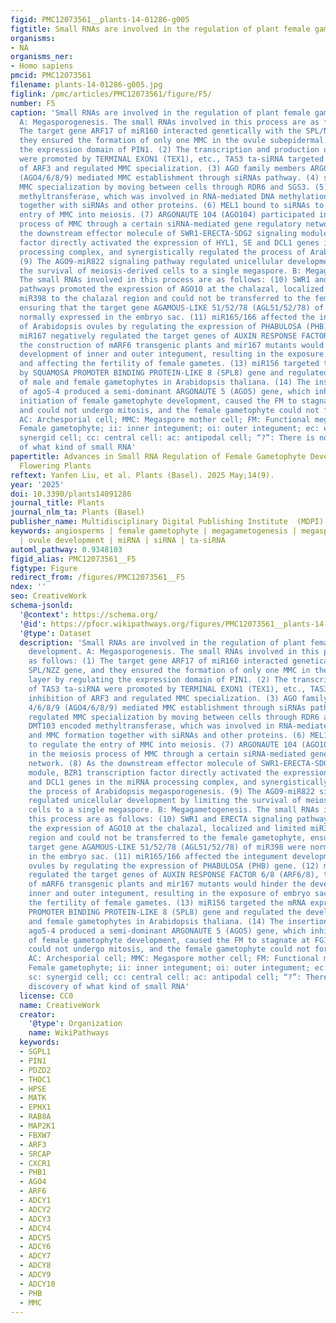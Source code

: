 ```yaml
---
figid: PMC12073561__plants-14-01286-g005
figtitle: Small RNAs are involved in the regulation of plant female gametophyte development
organisms:
- NA
organisms_ner:
- Homo sapiens
pmcid: PMC12073561
filename: plants-14-01286-g005.jpg
figlink: /pmc/articles/PMC12073561/figure/F5/
number: F5
caption: 'Small RNAs are involved in the regulation of plant female gametophyte development.
  A: Megasporogenesis. The small RNAs involved in this process are as follows: (1)
  The target gene ARF17 of miR160 interacted genetically with the SPL/NZZ gene, and
  they ensured the formation of only one MMC in the ovule subepidermal layer by regulating
  the expression domain of PIN1. (2) The transcription and production of TAS3 ta-siRNA
  were promoted by TERMINAL EXON1 (TEX1), etc., TAS3 ta-siRNA targeted inhibition
  of ARF3 and regulated MMC specialization. (3) AGO family members ARGONAUTE 4/6/8/9
  (AGO4/6/8/9) mediated MMC establishment through siRNAs pathway. (4) siRNAs regulated
  MMC specialization by moving between cells through RDR6 and SGS3. (5) DMT103 encoded
  methyltransferase, which was involved in RNA-mediated DNA methylation and MMC formation
  together with siRNAs and other proteins. (6) MEL1 bound to siRNAs to regulate the
  entry of MMC into meiosis. (7) ARGONAUTE 104 (AGO104) participated in the meiosis
  process of MMC through a certain siRNA-mediated gene regulatory network. (8) As
  the downstream effector molecule of SWR1-ERECTA-SDG2 signaling module, BZR1 transcription
  factor directly activated the expression of HYL1, SE and DCL1 genes in the miRNA
  processing complex, and synergistically regulated the process of Arabidopsis megasporogenesis.
  (9) The AGO9-miR822 signaling pathway regulated unicellular development by limiting
  the survival of meiosis-derived cells to a single megaspore. B: Megagametogenesis.
  The small RNAs involved in this process are as follows: (10) SWR1 and ERECTA signaling
  pathways promoted the expression of AGO10 at the chalazal, localized and limited
  miR398 to the chalazal region and could not be transferred to the female gametophyte,
  ensuring that the target gene AGAMOUS-LIKE 51/52/78 (AGL51/52/78) of miR398 were
  normally expressed in the embryo sac. (11) miR165/166 affected the integument development
  of Arabidopsis ovules by regulating the expression of PHABULOSA (PHB) gene. (12)
  miR167 negatively regulated the target genes of AUXIN RESPONSE FACTOR 6/8 (ARF6/8),
  the construction of mARF6 transgenic plants and mir167 mutants would hinder the
  development of inner and outer integument, resulting in the exposure of embryo sac
  and affecting the fertility of female gametes. (13) miR156 targeted the mRNA expressed
  by SQUAMOSA PROMOTER BINDING PROTEIN-LIKE 8 (SPL8) gene and regulated the development
  of male and female gametophytes in Arabidopsis thaliana. (14) The insertion mutation
  of ago5-4 produced a semi-dominant ARGONAUTE 5 (AGO5) gene, which inhibited the
  initiation of female gametophyte development, caused the FM to stagnate at FG1 stage
  and could not undergo mitosis, and the female gametophyte could not form normally.
  AC: Archesporial cell; MMC: Megaspore mother cell; FM: Functional megaspore; FG:
  Female gametophyte; ii: inner integument; oi: outer integument; ec: egg cell; sc:
  synergid cell; cc: central cell: ac: antipodal cell; “?”: There is no specific discovery
  of what kind of small RNA'
papertitle: Advances in Small RNA Regulation of Female Gametophyte Development in
  Flowering Plants
reftext: Yanfen Liu, et al. Plants (Basel). 2025 May;14(9).
year: '2025'
doi: 10.3390/plants14091286
journal_title: Plants
journal_nlm_ta: Plants (Basel)
publisher_name: Multidisciplinary Digital Publishing Institute  (MDPI)
keywords: angiosperms | female gametophyte | megagametogenesis | megasporogenesis
  | ovule development | miRNA | siRNA | ta-siRNA
automl_pathway: 0.9348103
figid_alias: PMC12073561__F5
figtype: Figure
redirect_from: /figures/PMC12073561__F5
ndex: ''
seo: CreativeWork
schema-jsonld:
  '@context': https://schema.org/
  '@id': https://pfocr.wikipathways.org/figures/PMC12073561__plants-14-01286-g005.html
  '@type': Dataset
  description: 'Small RNAs are involved in the regulation of plant female gametophyte
    development. A: Megasporogenesis. The small RNAs involved in this process are
    as follows: (1) The target gene ARF17 of miR160 interacted genetically with the
    SPL/NZZ gene, and they ensured the formation of only one MMC in the ovule subepidermal
    layer by regulating the expression domain of PIN1. (2) The transcription and production
    of TAS3 ta-siRNA were promoted by TERMINAL EXON1 (TEX1), etc., TAS3 ta-siRNA targeted
    inhibition of ARF3 and regulated MMC specialization. (3) AGO family members ARGONAUTE
    4/6/8/9 (AGO4/6/8/9) mediated MMC establishment through siRNAs pathway. (4) siRNAs
    regulated MMC specialization by moving between cells through RDR6 and SGS3. (5)
    DMT103 encoded methyltransferase, which was involved in RNA-mediated DNA methylation
    and MMC formation together with siRNAs and other proteins. (6) MEL1 bound to siRNAs
    to regulate the entry of MMC into meiosis. (7) ARGONAUTE 104 (AGO104) participated
    in the meiosis process of MMC through a certain siRNA-mediated gene regulatory
    network. (8) As the downstream effector molecule of SWR1-ERECTA-SDG2 signaling
    module, BZR1 transcription factor directly activated the expression of HYL1, SE
    and DCL1 genes in the miRNA processing complex, and synergistically regulated
    the process of Arabidopsis megasporogenesis. (9) The AGO9-miR822 signaling pathway
    regulated unicellular development by limiting the survival of meiosis-derived
    cells to a single megaspore. B: Megagametogenesis. The small RNAs involved in
    this process are as follows: (10) SWR1 and ERECTA signaling pathways promoted
    the expression of AGO10 at the chalazal, localized and limited miR398 to the chalazal
    region and could not be transferred to the female gametophyte, ensuring that the
    target gene AGAMOUS-LIKE 51/52/78 (AGL51/52/78) of miR398 were normally expressed
    in the embryo sac. (11) miR165/166 affected the integument development of Arabidopsis
    ovules by regulating the expression of PHABULOSA (PHB) gene. (12) miR167 negatively
    regulated the target genes of AUXIN RESPONSE FACTOR 6/8 (ARF6/8), the construction
    of mARF6 transgenic plants and mir167 mutants would hinder the development of
    inner and outer integument, resulting in the exposure of embryo sac and affecting
    the fertility of female gametes. (13) miR156 targeted the mRNA expressed by SQUAMOSA
    PROMOTER BINDING PROTEIN-LIKE 8 (SPL8) gene and regulated the development of male
    and female gametophytes in Arabidopsis thaliana. (14) The insertion mutation of
    ago5-4 produced a semi-dominant ARGONAUTE 5 (AGO5) gene, which inhibited the initiation
    of female gametophyte development, caused the FM to stagnate at FG1 stage and
    could not undergo mitosis, and the female gametophyte could not form normally.
    AC: Archesporial cell; MMC: Megaspore mother cell; FM: Functional megaspore; FG:
    Female gametophyte; ii: inner integument; oi: outer integument; ec: egg cell;
    sc: synergid cell; cc: central cell: ac: antipodal cell; “?”: There is no specific
    discovery of what kind of small RNA'
  license: CC0
  name: CreativeWork
  creator:
    '@type': Organization
    name: WikiPathways
  keywords:
  - SGPL1
  - PIN1
  - PDZD2
  - THOC1
  - HPSE
  - MATK
  - EPHX1
  - RAB8A
  - MAP2K1
  - FBXW7
  - ARF3
  - SRCAP
  - CXCR1
  - PHB1
  - AGO4
  - ARF6
  - ADCY1
  - ADCY2
  - ADCY3
  - ADCY4
  - ADCY5
  - ADCY6
  - ADCY7
  - ADCY8
  - ADCY9
  - ADCY10
  - PHB
  - MMC
---
```

